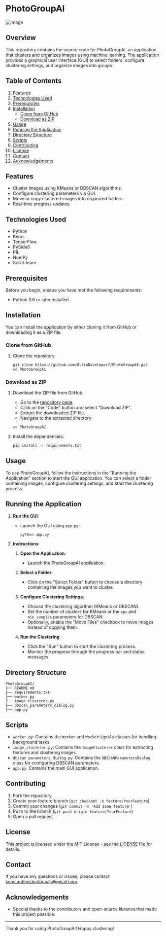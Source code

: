 # PhotoGroupAI
![image](https://github.com/UltraDeveloper7/PhotoGroupAI/assets/75303541/5c3d9c66-35d0-4bfc-ac75-16417a832371)

## Overview
This repository contains the source code for PhotoGroupAI, an application that clusters and organizes images using machine learning. The application provides a graphical user interface (GUI) to select folders, configure clustering settings, and organize images into groups.

## Table of Contents
1. [Features](#features)
2. [Technologies Used](#technologies-used)
3. [Prerequisites](#prerequisites)
4. [Installation](#installation)
    - [Clone from GitHub](#clone-from-github)
    - [Download as ZIP](#download-as-zip)
5. [Usage](#usage)
6. [Running the Application](#running-the-application)
7. [Directory Structure](#directory-structure)
8. [Scripts](#scripts)
9. [Contributing](#contributing)
10. [License](#license)
11. [Contact](#contact)
12. [Acknowledgements](#acknowledgements)

## Features
- Cluster images using KMeans or DBSCAN algorithms.
- Configure clustering parameters via GUI.
- Move or copy clustered images into organized folders.
- Real-time progress updates.

## Technologies Used
- Python
- Keras
- TensorFlow
- PySide6
- PIL
- NumPy
- Scikit-learn

## Prerequisites
Before you begin, ensure you have met the following requirements:
- Python 3.6 or later installed

## Installation
You can install the application by either cloning it from GitHub or downloading it as a ZIP file.

### Clone from GitHub
1. Clone the repository:
    ```bash
    git clone https://github.com/UltraDeveloper7/PhotoGroupAI.git
    cd PhotoGroupAI
    ```

### Download as ZIP
1. Download the ZIP file from GitHub:
    - Go to the [repository page](https://github.com/YourUsernamUltraDeveloper7/PhotoGroupAI).
    - Click on the "Code" button and select "Download ZIP".
    - Extract the downloaded ZIP file.
    - Navigate to the extracted directory:
    ```bash
    cd PhotoGroupAI
    ```

2. Install the dependencies:
    ```bash
    pip install -r requirements.txt
    ```

## Usage
To use PhotoGroupAI, follow the instructions in the "Running the Application" section to start the GUI application. You can select a folder containing images, configure clustering settings, and start the clustering process.

## Running the Application

1. **Run the GUI**:
   - Launch the GUI using `app.py`:
     ```bash
     python app.py
     ```

2. **Instructions**:
   1. **Open the Application**:
      - Launch the PhotoGroupAI application.

   2. **Select a Folder**:
      - Click on the "Select Folder" button to choose a directory containing the images you want to cluster.

   3. **Configure Clustering Settings**:
      - Choose the clustering algorithm (KMeans or DBSCAN).
      - Set the number of clusters for KMeans or the `eps` and `min_samples` parameters for DBSCAN.
      - Optionally, enable the "Move Files" checkbox to move images instead of copying them.

   4. **Run the Clustering**:
      - Click the "Run" button to start the clustering process.
      - Monitor the progress through the progress bar and status messages.

## Directory Structure
```
PhotoGroupAI/
├── README.md
├── requirements.txt
├── worker.py
├── image_clusterer.py
├── dbscan_parameters_dialog.py
├── app.py
```

## Scripts
- `worker.py`: Contains the `Worker` and `WorkerSignals` classes for handling background tasks.
- `image_clusterer.py`: Contains the `ImageClusterer` class for extracting features and clustering images.
- `dbscan_parameters_dialog.py`: Contains the `DBSCANParametersDialog` class for configuring DBSCAN parameters.
- `app.py`: Contains the main GUI application.

## Contributing
1. Fork the repository
2. Create your feature branch (`git checkout -b feature/YourFeature`)
3. Commit your changes (`git commit -m 'Add some feature'`)
4. Push to the branch (`git push origin feature/YourFeature`)
5. Open a pull request

## License
This project is licensed under the MIT License - see the [LICENSE](LICENSE) file for details.

## Contact
If you have any questions or issues, please contact [konstantinostoutounas@gmail.com](mailto:konstantinostoutounas@gmail.com).

## Acknowledgements
- Special thanks to the contributors and open-source libraries that made this project possible.

---

Thank you for using PhotoGroupAI! Happy clustering!

